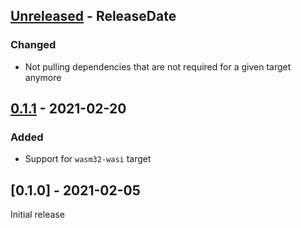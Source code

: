 <!-- next-header -->

## [Unreleased] - ReleaseDate

### Changed

- Not pulling dependencies that are not required for a given target anymore

## [0.1.1] - 2021-02-20

### Added

- Support for `wasm32-wasi` target

## [0.1.0] - 2021-02-05

Initial release

<!-- next-url -->
[Unreleased]: https://github.com/wasm-rs/dbg/compare/v0.1.1...HEAD
[0.1.1]: https://github.com/wasm-rs/dbg/compare/v0.1.0...v0.1.1
